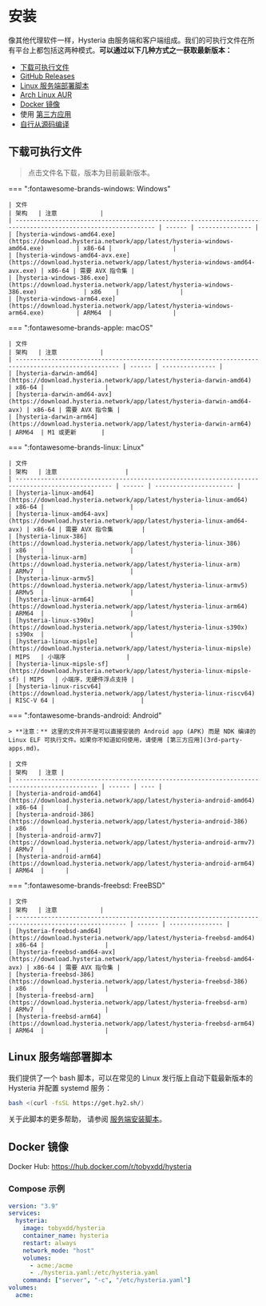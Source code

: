 # 安装

像其他代理软件一样，Hysteria 由服务端和客户端组成。我们的可执行文件在所有平台上都包括这两种模式。**可以通过以下几种方式之一获取最新版本：**

- [下载可执行文件](#_2)
- [GitHub Releases](https://github.com/apernet/hysteria/releases)
- [Linux 服务端部署脚本](#linux)
- [Arch Linux AUR](https://aur.archlinux.org/packages/hysteria)
- [Docker 镜像](#docker)
- 使用 [第三方应用](3rd-party-apps.md)
- [自行从源码编译](../developers/Build.md)

## 下载可执行文件

> 点击文件名下载，版本为目前最新版本。

=== ":fontawesome-brands-windows: Windows"

    | 文件                                                                                                          | 架构   | 注意            |
    | ------------------------------------------------------------------------------------------------------------- | ------ | --------------- |
    | [hysteria-windows-amd64.exe](https://download.hysteria.network/app/latest/hysteria-windows-amd64.exe)         | x86-64 |                 |
    | [hysteria-windows-amd64-avx.exe](https://download.hysteria.network/app/latest/hysteria-windows-amd64-avx.exe) | x86-64 | 需要 AVX 指令集 |
    | [hysteria-windows-386.exe](https://download.hysteria.network/app/latest/hysteria-windows-386.exe)             | x86    |                 |
    | [hysteria-windows-arm64.exe](https://download.hysteria.network/app/latest/hysteria-windows-arm64.exe)         | ARM64  |                 |

=== ":fontawesome-brands-apple: macOS"

    | 文件                                                                                                | 架构   | 注意            |
    | --------------------------------------------------------------------------------------------------- | ------ | --------------- |
    | [hysteria-darwin-amd64](https://download.hysteria.network/app/latest/hysteria-darwin-amd64)         | x86-64 |                 |
    | [hysteria-darwin-amd64-avx](https://download.hysteria.network/app/latest/hysteria-darwin-amd64-avx) | x86-64 | 需要 AVX 指令集 |
    | [hysteria-darwin-arm64](https://download.hysteria.network/app/latest/hysteria-darwin-arm64)         | ARM64  | M1 或更新       |

=== ":fontawesome-brands-linux: Linux"

    | 文件                                                                                              | 架构   | 注意                   |
    | ------------------------------------------------------------------------------------------------- | ------ | ---------------------- |
    | [hysteria-linux-amd64](https://download.hysteria.network/app/latest/hysteria-linux-amd64)         | x86-64 |                        |
    | [hysteria-linux-amd64-avx](https://download.hysteria.network/app/latest/hysteria-linux-amd64-avx) | x86-64 | 需要 AVX 指令集        |
    | [hysteria-linux-386](https://download.hysteria.network/app/latest/hysteria-linux-386)             | x86    |                        |
    | [hysteria-linux-arm](https://download.hysteria.network/app/latest/hysteria-linux-arm)             | ARMv7  |                        |
    | [hysteria-linux-armv5](https://download.hysteria.network/app/latest/hysteria-linux-armv5)         | ARMv5  |                        |
    | [hysteria-linux-arm64](https://download.hysteria.network/app/latest/hysteria-linux-arm64)         | ARM64  |                        |
    | [hysteria-linux-s390x](https://download.hysteria.network/app/latest/hysteria-linux-s390x)         | s390x  |                        |
    | [hysteria-linux-mipsle](https://download.hysteria.network/app/latest/hysteria-linux-mipsle)       | MIPS   | 小端序                 |
    | [hysteria-linux-mipsle-sf](https://download.hysteria.network/app/latest/hysteria-linux-mipsle-sf) | MIPS   | 小端序，无硬件浮点支持 |
    | [hysteria-linux-riscv64](https://download.hysteria.network/app/latest/hysteria-linux-riscv64)     | RISC-V 64 |                        |

=== ":fontawesome-brands-android: Android"

    > **注意：** 这里的文件并不是可以直接安装的 Android app (APK) 而是 NDK 编译的 Linux ELF 可执行文件。如果你不知道如何使用，请使用 [第三方应用](3rd-party-apps.md)。

    | 文件                                                                                          | 架构   | 注意 |
    | --------------------------------------------------------------------------------------------- | ------ | ---- |
    | [hysteria-android-amd64](https://download.hysteria.network/app/latest/hysteria-android-amd64) | x86-64 |      |
    | [hysteria-android-386](https://download.hysteria.network/app/latest/hysteria-android-386)     | x86    |      |
    | [hysteria-android-armv7](https://download.hysteria.network/app/latest/hysteria-android-armv7) | ARMv7  |      |
    | [hysteria-android-arm64](https://download.hysteria.network/app/latest/hysteria-android-arm64) | ARM64  |      |

=== ":fontawesome-brands-freebsd: FreeBSD"

    | 文件                                                                                                  | 架构   | 注意            |
    | ----------------------------------------------------------------------------------------------------- | ------ | --------------- |
    | [hysteria-freebsd-amd64](https://download.hysteria.network/app/latest/hysteria-freebsd-amd64)         | x86-64 |                 |
    | [hysteria-freebsd-amd64-avx](https://download.hysteria.network/app/latest/hysteria-freebsd-amd64-avx) | x86-64 | 需要 AVX 指令集 |
    | [hysteria-freebsd-386](https://download.hysteria.network/app/latest/hysteria-freebsd-386)             | x86    |                 |
    | [hysteria-freebsd-arm](https://download.hysteria.network/app/latest/hysteria-freebsd-arm)             | ARMv7  |                 |
    | [hysteria-freebsd-arm64](https://download.hysteria.network/app/latest/hysteria-freebsd-arm64)         | ARM64  |                 |

## Linux 服务端部署脚本

我们提供了一个 bash 脚本，可以在常见的 Linux 发行版上自动下载最新版本的 Hysteria 并配置 systemd 服务：

```bash
bash <(curl -fsSL https://get.hy2.sh/)
```

关于此脚本的更多帮助， 请参阅 [服务端安装脚本](./Server-Install-Script.md)。

## Docker 镜像

Docker Hub: <https://hub.docker.com/r/tobyxdd/hysteria>

### Compose 示例

```yaml
version: "3.9"
services:
  hysteria:
    image: tobyxdd/hysteria
    container_name: hysteria
    restart: always
    network_mode: "host"
    volumes:
      - acme:/acme
      - ./hysteria.yaml:/etc/hysteria.yaml
    command: ["server", "-c", "/etc/hysteria.yaml"]
volumes:
  acme:
```
